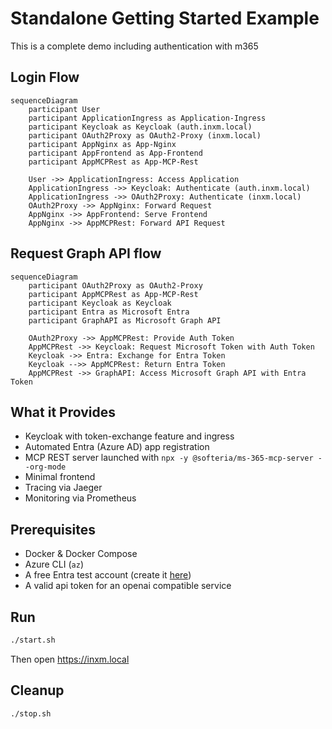 # Standalone Getting Started Example

This is a complete demo including authentication with m365

## Login Flow

```mermaid
sequenceDiagram
    participant User
    participant ApplicationIngress as Application-Ingress
    participant Keycloak as Keycloak (auth.inxm.local)
    participant OAuth2Proxy as OAuth2-Proxy (inxm.local)
    participant AppNginx as App-Nginx
    participant AppFrontend as App-Frontend
    participant AppMCPRest as App-MCP-Rest

    User ->> ApplicationIngress: Access Application
    ApplicationIngress ->> Keycloak: Authenticate (auth.inxm.local)
    ApplicationIngress ->> OAuth2Proxy: Authenticate (inxm.local)
    OAuth2Proxy ->> AppNginx: Forward Request
    AppNginx ->> AppFrontend: Serve Frontend
    AppNginx ->> AppMCPRest: Forward API Request
```

## Request Graph API flow

```mermaid 
sequenceDiagram
    participant OAuth2Proxy as OAuth2-Proxy
    participant AppMCPRest as App-MCP-Rest
    participant Keycloak as Keycloak
    participant Entra as Microsoft Entra
    participant GraphAPI as Microsoft Graph API

    OAuth2Proxy ->> AppMCPRest: Provide Auth Token
    AppMCPRest ->> Keycloak: Request Microsoft Token with Auth Token
    Keycloak ->> Entra: Exchange for Entra Token
    Keycloak -->> AppMCPRest: Return Entra Token
    AppMCPRest ->> GraphAPI: Access Microsoft Graph API with Entra Token
```


## What it Provides
* Keycloak with token-exchange feature and ingress
* Automated Entra (Azure AD) app registration
* MCP REST server launched with `npx -y @softeria/ms-365-mcp-server --org-mode`
* Minimal frontend
* Tracing via Jaeger
* Monitoring via Prometheus

## Prerequisites
* Docker & Docker Compose
* Azure CLI (`az`)
* A free Entra test account (create it [here](https://learn.microsoft.com/sk-sk/entra/verified-id/how-to-create-a-free-developer-account))
* A valid api token for an openai compatible service

## Run

```bash
./start.sh
```

Then open https://inxm.local

## Cleanup

```bash
./stop.sh
```
